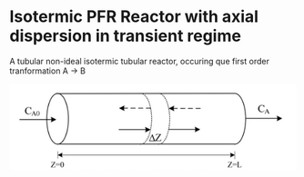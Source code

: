 # Isotermic PFR Reactor with axial dispersion in transient regime

A tubular non-ideal isotermic tubular reactor, occuring que first order tranformation A -> B

![title](img/PFR.png)